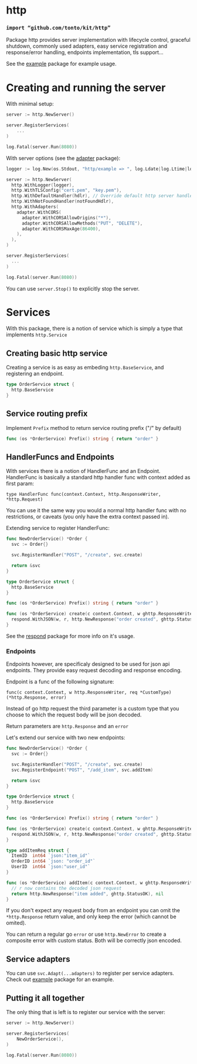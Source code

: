 # http
### `import “github.com/tonto/kit/http”`
Package http provides server implementation with lifecycle control, graceful shutdown, commonly used 
adapters, easy service registration and response/error handling, endpoints implementation, tls support...

See the [example](example/) package for example usage.

# Creating and running the server
With minimal setup:
```go
server := http.NewServer()

server.RegisterServices(
	...
)

log.Fatal(server.Run(8080))
```

With server options (see the [adapter](adapter/) package):
```go
logger := log.New(os.Stdout, "http/example => ", log.Ldate|log.Ltime|log.Lshortfile)

server := http.NewServer(
  http.WithLogger(logger),
  http.WithTLSConfig("cert.pem", "key.pem"),
  http.WithDefaultHandler(hdlr), // Override default http server handler (gorilla mux by default)
  http.WithNotFoundHandler(notFoundHdlr),
  http.WithAdapters(
    adapter.WithCORS(
      adapter.WithCORSAllowOrigins("*"),
      adapter.WithCORSAllowMethods("PUT", "DELETE"),
      adapter.WithCORSMaxAge(86400),
    ),
  ),
)

server.RegisterServices(
  ...
)

log.Fatal(server.Run(8080))
```

You can use `server.Stop()` to explicitly stop the server.

# Services
With this package, there is a notion of service which is simply a type that implements `http.Service`

## Creating basic http service
Creating a service is as easy as embeding `http.BaseService`, and registering an endpoint.
```go
type OrderService struct {
  http.BaseService
}
```

## Service routing prefix
Implement `Prefix` method to return service routing prefix ("/" by default)
```go
func (os *OrderService) Prefix() string { return "order" }
```

## HandlerFuncs and Endpoints
With services there is a notion of HandlerFunc and an Endpoint.
HandlerFunc is basically a standard http handler func with context added as first param:

`type HandlerFunc func(context.Context, http.ResponseWriter, *http.Request)`

You can use it the same way you would a normal http handler func with no restrictions,
or caveats (you only have the extra context passed in).

Extending service to register HandlerFunc:

```go
func NewOrderService() *Order {
  svc := Order{}

  svc.RegisterHandler("POST", "/create", svc.create)

  return &svc
}

type OrderService struct {
  http.BaseService
}

func (os *OrderService) Prefix() string { return "order" }

func (os *OrderService) create(c context.Context, w ghttp.ResponseWriter, r *ghttp.Request) {
  respond.WithJSON(w, r, http.NewResponse("order created", ghttp.StatusOK))
}
```

See the [respond](respond/) package for more info on it's usage.

### Endpoints
Endpoints however, are specificaly designed to be used for json api endpoints.
They provide easy request decoding and response encoding.

Endpoint is a func of the following signature:

`func(c context.Context, w http.ResponseWriter, req *CustomType) (*http.Response, error)`

Instead of go http request the third parameter is a custom type that you choose to which 
the request body will be json decoded.

Return parameters are `http.Response` and an `error`

Let's extend our service with two new endpoints:
```go
func NewOrderService() *Order {
  svc := Order{}

  svc.RegisterHandler("POST", "/create", svc.create)
  svc.RegisterEndpoint("POST", "/add_item", svc.addItem)

  return &svc
}

type OrderService struct {
  http.BaseService
}

func (os *OrderService) Prefix() string { return "order" }

func (os *OrderService) create(c context.Context, w ghttp.ResponseWriter, r *ghttp.Request) {
  respond.WithJSON(w, r, http.NewResponse("order created", ghttp.StatusOK))
}

type addItemReq struct {
  ItemID  int64 `json:"item_id"`
  OrderID int64 `json: "order_id"`
  UserID  int64 `json:"user_id"`
}

func (os *OrderService) addItem(c context.Context, w ghttp.ResponseWriter, r *addItemReq) (*http.Response, error) {
  // r now contains the decoded json request
  return http.NewResponse("item added", ghttp.StatusOK), nil
}
```

If you don't expect any request body from an endpoint you can omit the `*http.Response` return value,
and only keep the error (which cannot be omited).

You can return a regular go `error` or use `http.NewError` to create a composite error with custom status.
Both will be correctly json encoded.

## Service adapters
You can use `svc.Adapt(...adapters)` to register per service adapters.
Check out [example](example/) package for an example.

## Putting it all together
The only thing that is left is to register our service with the server:
```go
server := http.NewServer()

server.RegisterServices(
	NewOrderService(),
)

log.Fatal(server.Run(8080))
```
